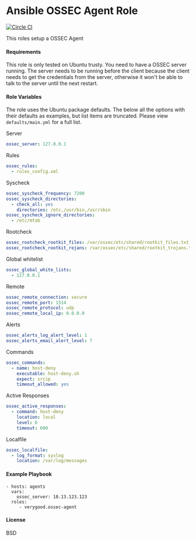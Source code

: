 # Ansible OSSEC Agent Role

[![Circle CI](
https://circleci.com/gh/verygood-ops/verygood.ossec-agent.svg
)](https://circleci.com/gh/verygood-ops/verygood.ossec-agent)

This roles setup a OSSEC Agent

#### Requirements

This role is only tested on Ubuntu trusty. You need to have a OSSEC server running. The server needs to be
running before the client because the client needs to get the credentials from the server, otherwise it
won't be able to talk to the server until the next restart.

#### Role Variables

The role uses the Ubuntu package defaults. The below all the options with their defaults as examples, but list 
items are truncated. Please view `defaults/main.yml` for a full list.

Server

```yml
ossec_server: 127.0.0.1
```

Rules

```yml
ossec_rules:
  - rules_config.xml
```

Syscheck

```yml
ossec_syscheck_frequency: 7200
ossec_syscheck_directories:
  - check_all: yes
    directories: /etc,/usr/bin,/usr/sbin
ossec_syscheck_ignore_directories:
  - /etc/mtab
```

Rootcheck

```yml
ossec_rootcheck_rootkit_files: /var/ossec/etc/shared/rootkit_files.txt
ossec_rootcheck_rootkit_rojans: /var/ossec/etc/shared/rootkit_trojans.txt
```

Global whitelist

```yml
ossec_global_white_lists:
  - 127.0.0.1
```

Remote
```yml
ossec_remote_connection: secure
ossec_remote_port: 1514
ossec_remote_protocol: udp
ossec_remote_local_ip: 0.0.0.0
```

Alerts

```yml
ossec_alerts_log_alert_level: 1
ossec_alerts_email_alert_level: 7
```
Commands

```yml
ossec_commands:
  - name: host-deny
    executable: host-deny.sh
    expect: srcip
    timeout_allowed: yes
```

Active Responses

```yml
ossec_active_responses:
  - command: host-deny
    location: local
    level: 6
    timeout: 600
```

Localfile

```yml
ossec_localfile:
  - log_format: syslog
    location: /var/log/messages
```

#### Example Playbook

    - hosts: agents
      vars:
        ossec_server: 10.13.123.123
      roles:
         - verygood.ossec-agent

#### License

BSD
